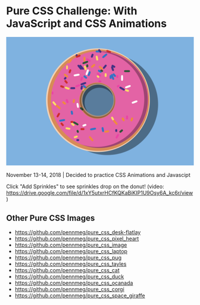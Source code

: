 # Pure CSS Challenge: With JavaScript and CSS Animations

![Final Version: Donut with Sprinks](pure_css-donut.png)

November 13-14, 2018 | Decided to practice CSS Animations and Javascipt

Click "Add Sprinkles" to see sprinkles drop on the donut! (video: https://drive.google.com/file/d/1xY5utxrHCfKQKaBiKIP1U9Osy6A_kc6r/view)

## Other Pure CSS Images
* https://github.com/pennmeg/pure_css_desk-flatlay
* https://github.com/pennmeg/pure_css_pixel_heart
* https://github.com/pennmeg/pure_css_image
* https://github.com/pennmeg/pure_css_laptop
* https://github.com/pennmeg/pure_css_pug
* https://github.com/pennmeg/pure_css_tayles
* https://github.com/pennmeg/pure_css_cat
* https://github.com/pennmeg/pure_css_duck
* https://github.com/pennmeg/pure_css_ocanada
* https://github.com/pennmeg/pure_css_corgi
* https://github.com/pennmeg/pure_css_space_giraffe
